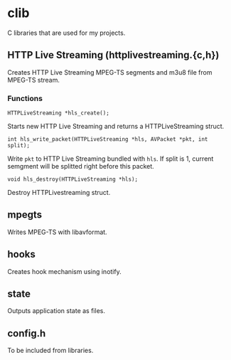 clib
====

C libraries that are used for my projects.

## HTTP Live Streaming (httplivestreaming.{c,h})

Creates HTTP Live Streaming MPEG-TS segments and m3u8 file from MPEG-TS stream.

### Functions

    HTTPLiveStreaming *hls_create();

Starts new HTTP Live Streaming and returns a HTTPLiveStreaming struct.

    int hls_write_packet(HTTPLiveStreaming *hls, AVPacket *pkt, int split);

Write `pkt` to HTTP Live Streaming bundled with `hls`. If split is 1, current semgment will be splitted right before this packet.

    void hls_destroy(HTTPLiveStreaming *hls);

Destroy HTTPLivestreaming struct.

## mpegts

Writes MPEG-TS with libavformat.

## hooks

Creates hook mechanism using inotify.

## state

Outputs application state as files.

## config.h

To be included from libraries.
